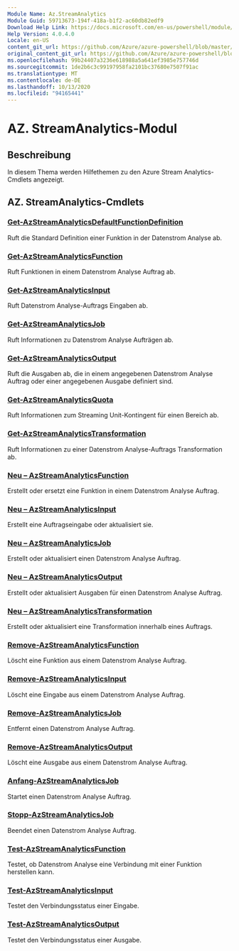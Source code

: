 ```yaml
---
Module Name: Az.StreamAnalytics
Module Guid: 59713673-194f-418a-b1f2-ac60db82edf9
Download Help Link: https://docs.microsoft.com/en-us/powershell/module/az.streamanalytics
Help Version: 4.0.4.0
Locale: en-US
content_git_url: https://github.com/Azure/azure-powershell/blob/master/src/StreamAnalytics/StreamAnalytics/help/Az.StreamAnalytics.md
original_content_git_url: https://github.com/Azure/azure-powershell/blob/master/src/StreamAnalytics/StreamAnalytics/help/Az.StreamAnalytics.md
ms.openlocfilehash: 99b24407a3236e618988a5a641ef3985e757746d
ms.sourcegitcommit: 1de2b6c3c99197958fa2101bc37680e7507f91ac
ms.translationtype: MT
ms.contentlocale: de-DE
ms.lasthandoff: 10/13/2020
ms.locfileid: "94165441"
---
```

# AZ. StreamAnalytics-Modul
## Beschreibung
In diesem Thema werden Hilfethemen zu den Azure Stream Analytics-Cmdlets angezeigt.

## AZ. StreamAnalytics-Cmdlets
### [Get-AzStreamAnalyticsDefaultFunctionDefinition](Get-AzStreamAnalyticsDefaultFunctionDefinition.md)
Ruft die Standard Definition einer Funktion in der Datenstrom Analyse ab.

### [Get-AzStreamAnalyticsFunction](Get-AzStreamAnalyticsFunction.md)
Ruft Funktionen in einem Datenstrom Analyse Auftrag ab.

### [Get-AzStreamAnalyticsInput](Get-AzStreamAnalyticsInput.md)
Ruft Datenstrom Analyse-Auftrags Eingaben ab.

### [Get-AzStreamAnalyticsJob](Get-AzStreamAnalyticsJob.md)
Ruft Informationen zu Datenstrom Analyse Aufträgen ab.

### [Get-AzStreamAnalyticsOutput](Get-AzStreamAnalyticsOutput.md)
Ruft die Ausgaben ab, die in einem angegebenen Datenstrom Analyse Auftrag oder einer angegebenen Ausgabe definiert sind.

### [Get-AzStreamAnalyticsQuota](Get-AzStreamAnalyticsQuota.md)
Ruft Informationen zum Streaming Unit-Kontingent für einen Bereich ab.

### [Get-AzStreamAnalyticsTransformation](Get-AzStreamAnalyticsTransformation.md)
Ruft Informationen zu einer Datenstrom Analyse-Auftrags Transformation ab.

### [Neu – AzStreamAnalyticsFunction](New-AzStreamAnalyticsFunction.md)
Erstellt oder ersetzt eine Funktion in einem Datenstrom Analyse Auftrag.

### [Neu – AzStreamAnalyticsInput](New-AzStreamAnalyticsInput.md)
Erstellt eine Auftragseingabe oder aktualisiert sie.

### [Neu – AzStreamAnalyticsJob](New-AzStreamAnalyticsJob.md)
Erstellt oder aktualisiert einen Datenstrom Analyse Auftrag.

### [Neu – AzStreamAnalyticsOutput](New-AzStreamAnalyticsOutput.md)
Erstellt oder aktualisiert Ausgaben für einen Datenstrom Analyse Auftrag.

### [Neu – AzStreamAnalyticsTransformation](New-AzStreamAnalyticsTransformation.md)
Erstellt oder aktualisiert eine Transformation innerhalb eines Auftrags.

### [Remove-AzStreamAnalyticsFunction](Remove-AzStreamAnalyticsFunction.md)
Löscht eine Funktion aus einem Datenstrom Analyse Auftrag.

### [Remove-AzStreamAnalyticsInput](Remove-AzStreamAnalyticsInput.md)
Löscht eine Eingabe aus einem Datenstrom Analyse Auftrag.

### [Remove-AzStreamAnalyticsJob](Remove-AzStreamAnalyticsJob.md)
Entfernt einen Datenstrom Analyse Auftrag.

### [Remove-AzStreamAnalyticsOutput](Remove-AzStreamAnalyticsOutput.md)
Löscht eine Ausgabe aus einem Datenstrom Analyse Auftrag.

### [Anfang-AzStreamAnalyticsJob](Start-AzStreamAnalyticsJob.md)
Startet einen Datenstrom Analyse Auftrag.

### [Stopp-AzStreamAnalyticsJob](Stop-AzStreamAnalyticsJob.md)
Beendet einen Datenstrom Analyse Auftrag.

### [Test-AzStreamAnalyticsFunction](Test-AzStreamAnalyticsFunction.md)
Testet, ob Datenstrom Analyse eine Verbindung mit einer Funktion herstellen kann.

### [Test-AzStreamAnalyticsInput](Test-AzStreamAnalyticsInput.md)
Testet den Verbindungsstatus einer Eingabe.

### [Test-AzStreamAnalyticsOutput](Test-AzStreamAnalyticsOutput.md)
Testet den Verbindungsstatus einer Ausgabe.

